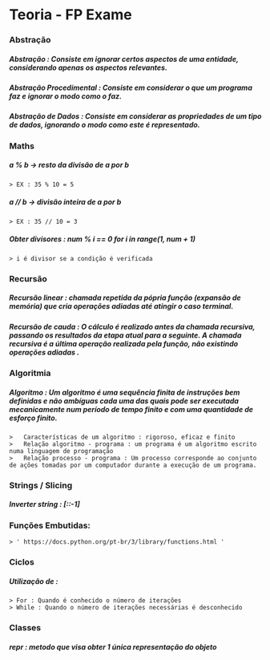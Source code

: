 # Teoria - FP Exame

### Abstração

##### **Abstração :** Consiste em ignorar certos aspectos de uma entidade, considerando apenas os aspectos relevantes.
##### **Abstração Procedimental :** Consiste em considerar o que um programa faz e ignorar o modo como o faz.
##### **Abstração de Dados :** Consiste em considerar as propriedades de um tipo de dados, ignorando o modo como este é representado.

### Maths 

##### **a % b** -> resto da divisão de a por b
	> EX : 35 % 10 = 5
##### **a // b** -> divisão inteira de a por b
	> EX : 35 // 10 = 3
##### Obter divisores : num % i == 0 for i in range(1, num + 1)
	> i é divisor se a condição é verificada

### Recursão

##### **Recursão linear :** chamada repetida da pópria função (expansão de memória) que cria operações adiadas até atingir o caso terminal.
##### __Recursão de cauda :__ O cálculo é realizado antes da chamada recursiva, passando os resultados da etapa atual para a seguinte. A chamada recursiva é a última operação realizada pela função, __não existindo operações adiadas__ .

### Algoritmia

##### __Algoritmo :__ Um algoritmo é uma sequência finita de instruções bem definidas e não ambíguas cada uma das quais pode ser executada mecanicamente num período de tempo finito e com uma quantidade de esforço finito.
	>	Características de um algoritmo : rigoroso, eficaz e finito
	> 	Relação algoritmo - programa : um programa é um algoritmo escrito numa linguagem de programação 
	>	Relação processo - programa : Um processo corresponde ao conjunto de ações tomadas por um computador durante a execução de um programa.

### Strings / Slicing 

##### Inverter string : [::-1]

### Funções Embutidas:

	> ' https://docs.python.org/pt-br/3/library/functions.html '

### Ciclos 

##### Utilização de :

	> For : Quando é conhecido o número de iterações 
	> While : Quando o número de iterações necessárias é desconhecido

### Classes

##### __repr__ : metodo que visa obter 1 única representação do objeto